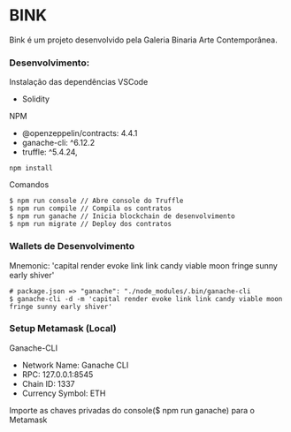 # BINK
Bink é um projeto desenvolvido pela Galeria Binaria Arte Contemporânea.

### Desenvolvimento:
Instalação das dependências
VSCode
- Solidity

NPM
- @openzeppelin/contracts: 4.4.1
- ganache-cli: ^6.12.2
- truffle: ^5.4.24,

```
npm install
```

Comandos
```
$ npm run console // Abre console do Truffle
$ npm run compile // Compila os contratos
$ npm run ganache // Inicia blockchain de desenvolvimento
$ npm run migrate // Deploy dos contratos

```

### Wallets de Desenvolvimento
Mnemonic: 'capital render evoke link link candy viable moon fringe sunny early shiver'

```
# package.json => "ganache": "./node_modules/.bin/ganache-cli
$ ganache-cli -d -m 'capital render evoke link link candy viable moon fringe sunny early shiver'
```

### Setup Metamask (Local)
Ganache-CLI 
- Network Name: Ganache CLI
- RPC: 127.0.0.1:8545
- Chain ID: 1337
- Currency Symbol: ETH

Importe as chaves privadas do console($ npm run ganache) para o Metamask
